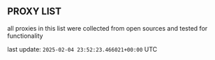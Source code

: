 ## PROXY LIST

all proxies in this list were collected from open sources and tested for functionality

last update: `2025-02-04 23:52:23.466021+00:00` UTC